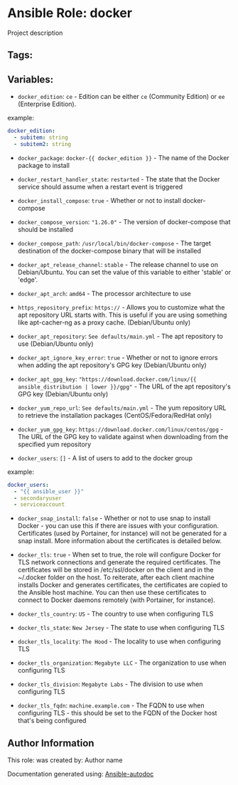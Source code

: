 # Ansible Role: docker

Project description 

## Tags:
## Variables:

* `docker_edition`: `ce` - Edition can be either `ce` (Community Edition) or `ee` (Enterprise Edition).

example: 


```yaml
docker_edition:
  - subitem: string
  - subitem2: string
```

* `docker_package`: `docker-{{ docker_edition }}` - The name of the Docker package to install



* `docker_restart_handler_state`: `restarted` - The state that the Docker service should assume when a restart event is triggered



* `docker_install_compose`: `true` - Whether or not to install docker-compose



* `docker_compose_version`: `"1.26.0"` - The version of docker-compose that should be installed



* `docker_compose_path`: `/usr/local/bin/docker-compose` - The target destination of the docker-compose binary that will be installed



* `docker_apt_release_channel`: `stable` - The release channel to use on Debian/Ubuntu. You can set the value of this variable to either 'stable' or 'edge'.



* `docker_apt_arch`: `amd64` - The processor architecture to use



* `https_repository_prefix`: `https://` - Allows you to customize what the apt repository URL starts with. This is useful if you are using something like apt-cacher-ng as a proxy cache. (Debian/Ubuntu only)



* `docker_apt_repository`: `See defaults/main.yml` - The apt repository to use (Debian/Ubuntu only)



* `docker_apt_ignore_key_error`: `true` - Whether or not to ignore errors when adding the apt repository's GPG key (Debian/Ubuntu only)



* `docker_apt_gpg_key`: `"https://download.docker.com/linux/{{ ansible_distribution | lower }}/gpg"` - The URL of the apt repository's GPG key (Debian/Ubuntu only)



* `docker_yum_repo_url`: `See defaults/main.yml` - The yum repository URL to retrieve the installation packages (CentOS/Fedora/RedHat only)



* `docker_yum_gpg_key`: `https://download.docker.com/linux/centos/gpg` - The URL of the GPG key to validate against when downloading from the specified yum repository



* `docker_users`: `[]` - A list of users to add to the docker group

example: 


```yaml
docker_users:
  - "{{ ansible_user }}"
  - secondaryuser
  - serviceaccount
```

* `docker_snap_install`: `false` - Whether or not to use snap to install Docker - you can use this if there are issues with your configuration. Certificates (used by Portainer, for instance) will not be generated for a snap install. More information about the certificates is detailed below.



* `docker_tls`: `true` - When set to true, the role will configure Docker for TLS network connections and generate the required certificates. The certificates will be stored in /etc/ssl/docker on the client and in the ~/.docker folder on the host. To reiterate, after each client machine installs Docker and generates certificates, the certificates are copied to the Ansible host machine. You can then use these certificates to connect to Docker daemons remotely (with Portainer, for instance).



* `docker_tls_country`: `US` - The country to use when configuring TLS



* `docker_tls_state`: `New Jersey` - The state to use when configuring TLS



* `docker_tls_locality`: `The Hood` - The locality to use when configuring TLS



* `docker_tls_organization`: `Megabyte LLC` - The organization to use when configuring TLS



* `docker_tls_division`: `Megabyte Labs` - The division to use when configuring TLS



* `docker_tls_fqdn`: `machine.example.com` - The FQDN to use when configuring TLS - this should be set to the FQDN of the Docker host that's being configured



## Author Information
This role:  was created by: Author name

Documentation generated using: [Ansible-autodoc](https://github.com/AndresBott/ansible-autodoc)

